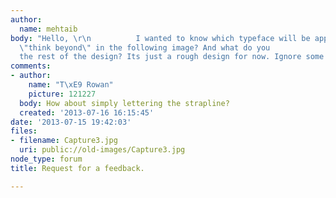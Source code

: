 ```yaml
---
author:
  name: mehtaib
body: "Hello, \r\n          I wanted to know which typeface will be appropriate for
  \"think beyond\" in the following image? And what do you                 think about
  the rest of the design? Its just a rough design for now. Ignore some irregularities."
comments:
- author:
    name: "T\xE9 Rowan"
    picture: 121227
  body: How about simply lettering the strapline?
  created: '2013-07-16 16:15:45'
date: '2013-07-15 19:42:03'
files:
- filename: Capture3.jpg
  uri: public://old-images/Capture3.jpg
node_type: forum
title: Request for a feedback.

---
```

